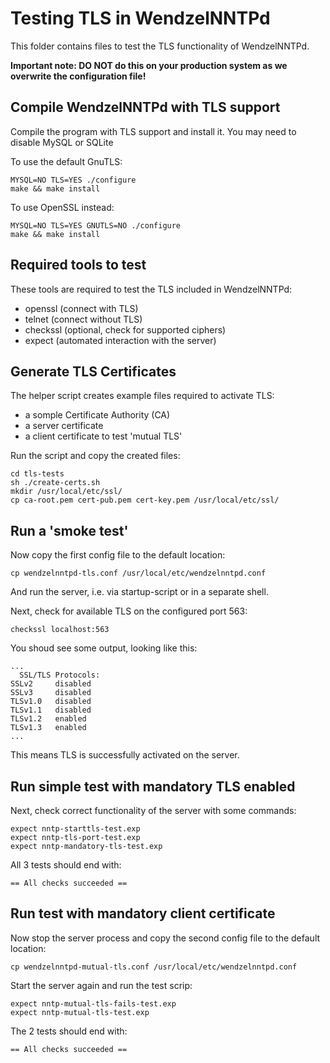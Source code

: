 # Testing TLS in WendzelNNTPd

This folder contains files to test the TLS functionality of WendzelNNTPd.

**Important note: DO NOT do this on your production system as we overwrite the configuration file!**

## Compile WendzelNNTPd with TLS support

Compile the program with TLS support and install it. You may need to disable MySQL or SQLite

To use the default GnuTLS:

```
MYSQL=NO TLS=YES ./configure
make && make install
```

To use OpenSSL instead:

```
MYSQL=NO TLS=YES GNUTLS=NO ./configure
make && make install
```

## Required tools to test

These tools are required to test the TLS included in WendzelNNTPd:

* openssl (connect with TLS)
* telnet (connect without TLS)
* checkssl (optional, check for supported ciphers)
* expect (automated interaction with the server)

## Generate TLS Certificates

The helper script creates example files required to activate TLS:

* a somple Certificate Authority (CA)
* a server certificate
* a client certificate to test 'mutual TLS'

Run the script and copy the created files:

```
cd tls-tests
sh ./create-certs.sh
mkdir /usr/local/etc/ssl/
cp ca-root.pem cert-pub.pem cert-key.pem /usr/local/etc/ssl/
```

## Run a 'smoke test'

Now copy the first config file to the default location:

```
cp wendzelnntpd-tls.conf /usr/local/etc/wendzelnntpd.conf
```

And run the server, i.e. via startup-script or in a separate shell.

Next, check for available TLS on the configured port 563:
```
checkssl localhost:563
```

You shoud see some output, looking like this:
```
...
  SSL/TLS Protocols:
SSLv2     disabled
SSLv3     disabled
TLSv1.0   disabled
TLSv1.1   disabled
TLSv1.2   enabled
TLSv1.3   enabled
...
```

This means TLS is successfully activated on the server.

## Run simple test with mandatory TLS enabled

Next, check correct functionality of the server with some commands:
```
expect nntp-starttls-test.exp
expect nntp-tls-port-test.exp
expect nntp-mandatory-tls-test.exp
```

All 3 tests should end with:
```
== All checks succeeded ==
```

## Run test with mandatory client certificate

Now stop the server process and copy the second config file to the default location:
```
cp wendzelnntpd-mutual-tls.conf /usr/local/etc/wendzelnntpd.conf
```

Start the server again and run the test scrip:
```
expect nntp-mutual-tls-fails-test.exp
expect nntp-mutual-tls-test.exp
```

The 2 tests should end with:
```
== All checks succeeded ==
```
